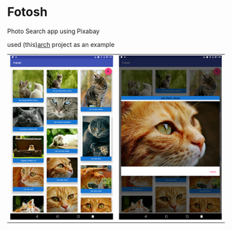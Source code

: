 # Fotosh

Photo Search app using Pixabay

used (this)[arch] project as an example

|        |     |
| ---  | --- |
| <img src="https://github.com/ferdavs/Fotosh/blob/master/captures/device-2017-07-22-132456.png" alt="screenshot 1" width="400px">  |<img src="https://github.com/ferdavs/Fotosh/blob/master/captures/device-2017-07-22-133833.png" alt="screenshot 2" width="400px">|


[s1]: https://github.com/ferdavs/Fotosh/blob/master/captures/device-2017-07-22-132456.png

[s2]: https://github.com/ferdavs/Fotosh/blob/master/captures/device-2017-07-22-133833.png

[arch]: https://github.com/erdalgns/world-atlas-exercise
